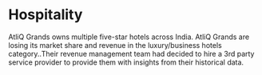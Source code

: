 # Hospitality
AtliQ Grands owns multiple five-star hotels across India. AtliQ Grands are losing its market share and revenue in the luxury/business hotels category..Their revenue management team had decided to hire a 3rd party service provider to provide them with insights from their historical data.
